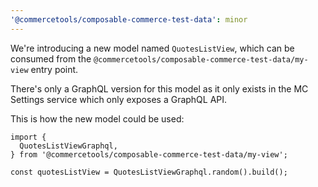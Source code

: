 ```yaml
---
'@commercetools/composable-commerce-test-data': minor
---
```


We're introducing a new model named `QuotesListView`, which can be consumed from the `@commercetools/composable-commerce-test-data/my-view` entry point.

There's only a GraphQL version for this model as it only exists in the MC Settings service which only exposes a GraphQL API.

This is how the new model could be used:

```
import {
  QuotesListViewGraphql,
} from '@commercetools/composable-commerce-test-data/my-view';

const quotesListView = QuotesListViewGraphql.random().build();
```
